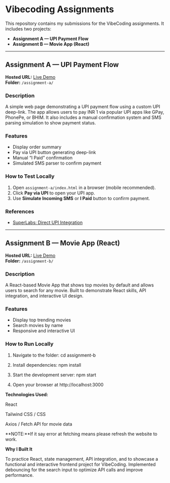# Vibecoding Assignments

This repository contains my submissions for the VibeCoding assignments. It includes two projects:

- **Assignment A — UPI Payment Flow**
- **Assignment B — Movie App (React)**

---

## Assignment A — UPI Payment Flow

**Hosted URL:** [Live Demo](http://vibe-coding-alpha-fawn.vercel.app)  
**Folder:** `/assignment-a/`  

### Description
A simple web page demonstrating a UPI payment flow using a custom UPI deep-link. The app allows users to pay INR 1 via popular UPI apps like GPay, PhonePe, or BHIM. It also includes a manual confirmation system and SMS parsing simulation to show payment status.

### Features
- Display order summary  
- Pay via UPI button generating deep-link  
- Manual “I Paid” confirmation  
- Simulated SMS parser to confirm payment  

### How to Test Locally
1. Open `assignment-a/index.html` in a browser (mobile recommended).  
2. Click **Pay via UPI** to open your UPI app.  
3. Use **Simulate Incoming SMS** or **I Paid** button to confirm payment.  

### References
- [SuperLabs: Direct UPI Integration](https://blog.superlabs.co/direct-upi-integration/)

---

## Assignment B — Movie App (React)

**Hosted URL:** [Live Demo](http://react-app-phi-silk.vercel.app)  
**Folder:** `/assignment-b/`  

### Description
A React-based Movie App that shows top movies by default and allows users to search for any movie. Built to demonstrate React skills, API integration, and interactive UI design.

### Features
- Display top trending movies  
- Search movies by name  
- Responsive and interactive UI  

### How to Run Locally
1. Navigate to the folder:
cd assignment-b

2. Install dependencies:
      npm install

3. Start the development server:
      npm start

4. Open your browser at http://localhost:3000

**Technologies Used:**

React

Tailwind CSS / CSS

Axios / Fetch API for movie data

**NOTE:**If it say error at fetching means please refresh the website to work.

**Why I Built It**

To practice React, state management, API integration, and to showcase a functional and interactive frontend project for VibeCoding.
Implemented debouncing for the search input to optimize API calls and improve performance.
